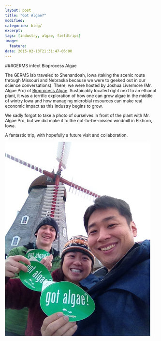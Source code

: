 ```yaml
---
layout: post
title: "Got Algae?"
modified:
categories: blog/
excerpt:
tags: [industry, algae, fieldtrips]
image:
  feature:
date: 2015-02-13T21:31:47-06:00
---
```


###GERMS infect Bioprocess Algae

The GERMS lab traveled to Shenandoah, Iowa (taking the scenic route
through Missouri and Nebraska because we were to geeked out in our
science conversations).  There, we were hosted by Joshua Livermore
(Mr. Algae Pro) of [Bioprocess Algae](http://www.bioprocessalgae.com).
Sustainably located right next to an ethanol plant, it was a terrific
exploration of how one can grow algae in the middle of wintry Iowa and
how managing microbial resources can make real economic impact as this
industry begins to grow.

We sadly forgot to take a photo of ourselves in front of the plant
with Mr. Algae Pro, but we did make it to the not-to-be-missed
windmill in Elkhorn, Iowa.

A fantastic trip, with hopefully a future visit and collaboration.

![alt](https://raw.githubusercontent.com/germs-lab/germs-lab.github.com/master/images/algae_day_happy.jpg)
